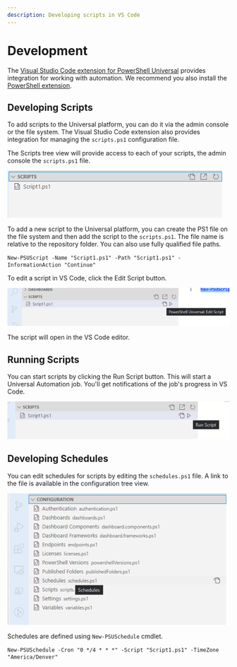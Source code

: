 ```yaml
---
description: Developing scripts in VS Code
---
```


# Development

The [Visual Studio Code extension for PowerShell Universal](https://marketplace.visualstudio.com/items?itemName=ironmansoftware.powershell-universal) provides integration for working with automation. We recommend you also install the [PowerShell extension](https://marketplace.visualstudio.com/items?itemName=ms-vscode.PowerShell). 

## Developing Scripts

To add scripts to the Universal platform, you can do it via the admin console or the file system. The Visual Studio Code extension also provides integration for managing the `scripts.ps1` configuration file. 

The Scripts tree view will provide access to each of your scripts, the admin console the `scripts.ps1` file.

![](../.gitbook/assets/image%20%28120%29.png)

To add a new script to the Universal platform, you can create the PS1 file on the file system and then add the script to the `scripts.ps1`. The file name is relative to the repository folder. You can also use fully qualified file paths. 

```text
New-PSUScript -Name "Script1.ps1" -Path "Script1.ps1" -InformationAction "Continue"
```

To edit a script in VS Code, click the Edit Script button. 

![](../.gitbook/assets/image%20%28119%29.png)

The script will open in the VS Code editor. 

## Running Scripts

You can start scripts by clicking the Run Script button. This will start a Universal Automation job. You'll get notifications of the job's progress in VS Code. 

![](../.gitbook/assets/image%20%28128%29.png)

## Developing Schedules

You can edit schedules for scripts by editing the `schedules.ps1` file. A link to the file is available in the configuration tree view. 

![](../.gitbook/assets/image%20%28131%29.png)

Schedules are defined using `New-PSUSchedule` cmdlet.

```text
New-PSUSchedule -Cron "0 */4 * * *" -Script "Script1.ps1" -TimeZone "America/Denver"
```

